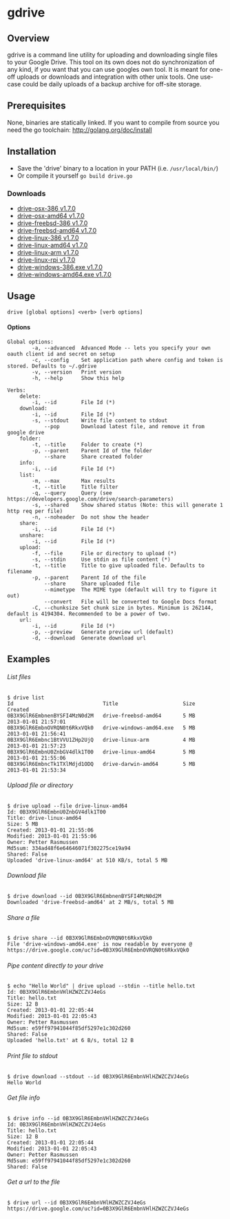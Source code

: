 gdrive
======


## Overview
gdrive is a command line utility for uploading and downloading single files to your Google Drive.
This tool on its own does not do synchronization of any kind, if you want that you can use googles own tool.
It is meant for one-off uploads or downloads and integration with other unix tools. One use-case could be
daily uploads of a backup archive for off-site storage.

## Prerequisites
None, binaries are statically linked.
If you want to compile from source you need the go toolchain: http://golang.org/doc/install

## Installation
- Save the 'drive' binary to a location in your PATH (i.e. `/usr/local/bin/`)
- Or compile it yourself `go build drive.go`

### Downloads
- [drive-osx-386 v1.7.0](https://drive.google.com/uc?id=0B3X9GlR6EmbnWVBSUmxoWERWQXM)
- [drive-osx-amd64 v1.7.0](https://drive.google.com/uc?id=0B3X9GlR6Embnc2NwSjcyeGI3Rk0)
- [drive-freebsd-386 v1.7.0](https://drive.google.com/uc?id=0B3X9GlR6EmbnaWZ0VUFnejFvak0)
- [drive-freebsd-amd64 v1.7.0](https://drive.google.com/uc?id=0B3X9GlR6Embna2hGYmZ3VXl5dkE)
- [drive-linux-386 v1.7.0](https://drive.google.com/uc?id=0B3X9GlR6EmbnX0J2TzJnN0tBbW8)
- [drive-linux-amd64 v1.7.0](https://drive.google.com/uc?id=0B3X9GlR6EmbneU9hRnBaYWp1aDg)
- [drive-linux-arm v1.7.0](https://drive.google.com/uc?id=0B3X9GlR6EmbnUm5fXzhOZ0UwMTQ)
- [drive-linux-rpi v1.7.0](https://drive.google.com/uc?id=0B3X9GlR6EmbneGVKempYYkE2WEk)
- [drive-windows-386.exe v1.7.0](https://drive.google.com/uc?id=0B3X9GlR6EmbnMkEyUXhDUE1JWFU)
- [drive-windows-amd64.exe v1.7.0](https://drive.google.com/uc?id=0B3X9GlR6EmbnY19uVGl1OEtlLWM)

## Usage
    drive [global options] <verb> [verb options]

#### Options
    Global options:
            -a, --advanced  Advanced Mode -- lets you specify your own oauth client id and secret on setup
            -c, --config    Set application path where config and token is stored. Defaults to ~/.gdrive
            -v, --version   Print version
            -h, --help      Show this help

    Verbs:
        delete:
            -i, --id        File Id (*)
        download:
            -i, --id        File Id (*)
            -s, --stdout    Write file content to stdout
                --pop       Download latest file, and remove it from google drive
        folder:
            -t, --title     Folder to create (*)
            -p, --parent    Parent Id of the folder
                --share     Share created folder
        info:
            -i, --id        File Id (*)
        list:
            -m, --max       Max results
            -t, --title     Title filter
            -q, --query     Query (see https://developers.google.com/drive/search-parameters)
            -s, --shared    Show shared status (Note: this will generate 1 http req per file)
            -n, --noheader  Do not show the header
        share:
            -i, --id        File Id (*)
        unshare:
            -i, --id        File Id (*)
        upload:
            -f, --file      File or directory to upload (*)
            -s, --stdin     Use stdin as file content (*)
            -t, --title     Title to give uploaded file. Defaults to filename
            -p, --parent    Parent Id of the file
                --share     Share uploaded file
                --mimetype  The MIME type (default will try to figure it out)
                --convert   File will be converted to Google Docs format
            -C, --chunksize Set chunk size in bytes. Minimum is 262144, default is 4194304. Recommended to be a power of two.
        url:
            -i, --id        File Id (*)
            -p, --preview   Generate preview url (default)
            -d, --download  Generate download url

## Examples
###### List files
    $ drive list
    Id                             Title                     Size     Created
    0B3X9GlR6EmbnenBYSFI4MzN0d2M   drive-freebsd-amd64       5 MB     2013-01-01 21:57:01
    0B3X9GlR6EmbnOVRQN0t6RkxVQk0   drive-windows-amd64.exe   5 MB     2013-01-01 21:56:41
    0B3X9GlR6Embnc1BtVVU1ZHp2UjQ   drive-linux-arm           4 MB     2013-01-01 21:57:23
    0B3X9GlR6EmbnU0ZnbGV4dlk1T00   drive-linux-amd64         5 MB     2013-01-01 21:55:06
    0B3X9GlR6EmbncTk1TXlMdjd1ODQ   drive-darwin-amd64        5 MB     2013-01-01 21:53:34

###### Upload file or directory
    $ drive upload --file drive-linux-amd64
    Id: 0B3X9GlR6EmbnU0ZnbGV4dlk1T00
    Title: drive-linux-amd64
    Size: 5 MB
    Created: 2013-01-01 21:55:06
    Modified: 2013-01-01 21:55:06
    Owner: Petter Rasmussen
    Md5sum: 334ad48f6e64646071f302275ce19a94
    Shared: False
    Uploaded 'drive-linux-amd64' at 510 KB/s, total 5 MB

###### Download file
    $ drive download --id 0B3X9GlR6EmbnenBYSFI4MzN0d2M
    Downloaded 'drive-freebsd-amd64' at 2 MB/s, total 5 MB

###### Share a file
    $ drive share --id 0B3X9GlR6EmbnOVRQN0t6RkxVQk0
    File 'drive-windows-amd64.exe' is now readable by everyone @ https://drive.google.com/uc?id=0B3X9GlR6EmbnOVRQN0t6RkxVQk0

###### Pipe content directly to your drive
    $ echo "Hello World" | drive upload --stdin --title hello.txt
    Id: 0B3X9GlR6EmbnVHlHZWZCZVJ4eGs
    Title: hello.txt
    Size: 12 B
    Created: 2013-01-01 22:05:44
    Modified: 2013-01-01 22:05:43
    Owner: Petter Rasmussen
    Md5sum: e59ff97941044f85df5297e1c302d260
    Shared: False
    Uploaded 'hello.txt' at 6 B/s, total 12 B

###### Print file to stdout
    $ drive download --stdout --id 0B3X9GlR6EmbnVHlHZWZCZVJ4eGs
    Hello World

###### Get file info
    $ drive info --id 0B3X9GlR6EmbnVHlHZWZCZVJ4eGs
    Id: 0B3X9GlR6EmbnVHlHZWZCZVJ4eGs
    Title: hello.txt
    Size: 12 B
    Created: 2013-01-01 22:05:44
    Modified: 2013-01-01 22:05:43
    Owner: Petter Rasmussen
    Md5sum: e59ff97941044f85df5297e1c302d260
    Shared: False

###### Get a url to the file
    $ drive url --id 0B3X9GlR6EmbnVHlHZWZCZVJ4eGs
    https://drive.google.com/uc?id=0B3X9GlR6EmbnVHlHZWZCZVJ4eGs

